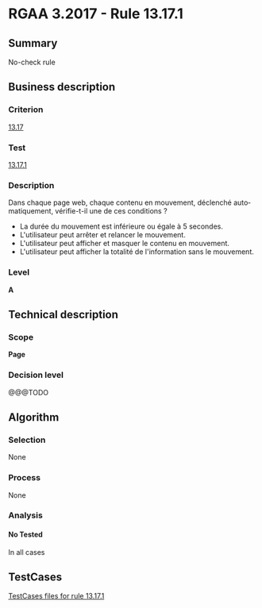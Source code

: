 # RGAA 3.2017 - Rule 13.17.1

## Summary
No-check rule


## Business description

### Criterion
[13.17](http://references.modernisation.gouv.fr/rgaa-accessibilite/criteres.html#crit-13-17)

### Test
[13.17.1](http://references.modernisation.gouv.fr/rgaa-accessibilite/criteres.html#test-13-17-1)

### Description
<div lang="fr">Dans chaque page web, chaque contenu en mouvement, d&#xE9;clench&#xE9; automatiquement, v&#xE9;rifie-t-il une de ces conditions&nbsp;? <ul><li>La dur&#xE9;e du mouvement est inf&#xE9;rieure ou &#xE9;gale &#xE0; 5 secondes.</li> <li>L'utilisateur peut arr&#xEA;ter et relancer le mouvement.</li> <li>L'utilisateur peut afficher et masquer le contenu en mouvement.</li> <li>L'utilisateur peut afficher la totalit&#xE9; de l'information sans le mouvement.</li> </ul></div>

### Level
**A**


## Technical description

### Scope
**Page**

### Decision level
@@@TODO


## Algorithm

### Selection
None

### Process
None

### Analysis

#### No Tested
In all cases


##  TestCases

[TestCases files for rule 13.17.1](https://github.com/Asqatasun/Asqatasun/tree/develop/rules/rules-rgaa3.2017/src/test/resources/testcases/rgaa32017/Rgaa32017Rule131701/)


